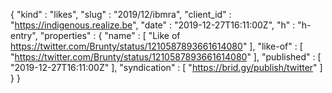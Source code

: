 {
  "kind" : "likes",
  "slug" : "2019/12/ibmra",
  "client_id" : "https://indigenous.realize.be",
  "date" : "2019-12-27T16:11:00Z",
  "h" : "h-entry",
  "properties" : {
    "name" : [ "Like of https://twitter.com/Brunty/status/1210587893661614080" ],
    "like-of" : [ "https://twitter.com/Brunty/status/1210587893661614080" ],
    "published" : [ "2019-12-27T16:11:00Z" ],
    "syndication" : [ "https://brid.gy/publish/twitter" ]
  }
}
